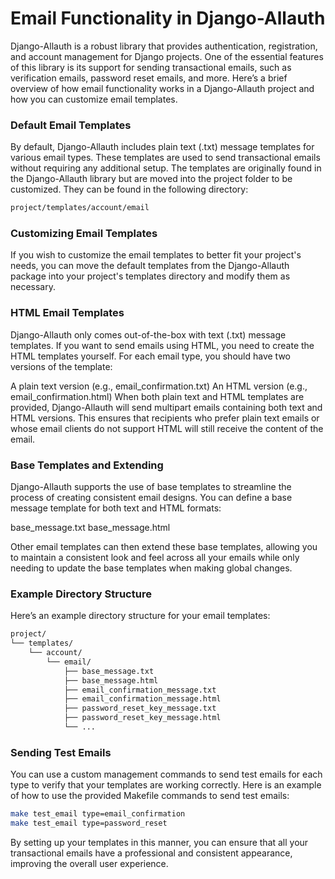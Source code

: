 # Email Functionality in Django-Allauth

Django-Allauth is a robust library that provides authentication, registration, and account management for Django projects. One of the essential features of this library is its support for sending transactional emails, such as verification emails, password reset emails, and more. Here’s a brief overview of how email functionality works in a Django-Allauth project and how you can customize email templates.

### Default Email Templates

By default, Django-Allauth includes plain text (.txt) message templates for various email types. These templates are used to send transactional emails without requiring any additional setup. The templates are originally found in the Django-Allauth library but are moved into the project folder to be customized.  They can be found in the following directory:

```bash
project/templates/account/email
```

### Customizing Email Templates  

If you wish to customize the email templates to better fit your project's needs, you can move the default templates from the Django-Allauth package into your project's templates directory and modify them as necessary.

### HTML Email Templates

Django-Allauth only comes out-of-the-box with text (.txt) message templates. If you want to send emails using HTML, you need to create the HTML templates yourself. For each email type, you should have two versions of the template:

A plain text version (e.g., email_confirmation.txt)
An HTML version (e.g., email_confirmation.html)
When both plain text and HTML templates are provided, Django-Allauth will send multipart emails containing both text and HTML versions. This ensures that recipients who prefer plain text emails or whose email clients do not support HTML will still receive the content of the email.

### Base Templates and Extending

Django-Allauth supports the use of base templates to streamline the process of creating consistent email designs. You can define a base message template for both text and HTML formats:

base_message.txt
base_message.html

Other email templates can then extend these base templates, allowing you to maintain a consistent look and feel across all your emails while only needing to update the base templates when making global changes.

### Example Directory Structure

Here’s an example directory structure for your email templates:

```markdown
project/
└── templates/
    └── account/
        └── email/
            ├── base_message.txt
            ├── base_message.html
            ├── email_confirmation_message.txt
            ├── email_confirmation_message.html
            ├── password_reset_key_message.txt
            ├── password_reset_key_message.html
            └── ...
```

### Sending Test Emails

You can use a custom management commands to send test emails for each type to verify that your templates are working correctly. Here is an example of how to use the provided Makefile commands to send test emails:

```sh
make test_email type=email_confirmation
make test_email type=password_reset
```

By setting up your templates in this manner, you can ensure that all your transactional emails have a professional and consistent appearance, improving the overall user experience.
